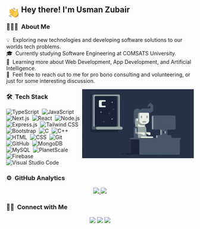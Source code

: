 <div>
    <img alt="Night Coding" src="Hand%20Wave.gif" width="40" align="left">
    <h2> Hey there! I'm Usman Zubair</h2>
</div>




### 👨🏻‍💻 &nbsp;About Me

💡 &nbsp;Exploring new technologies and developing software solutions to our worlds tech problems.\
🎓 &nbsp;Currently studying Software Engineering at COMSATS University.\
🌱 &nbsp;Learning more about Web Development, App Development, and Artificial Intelligence.\
💬 &nbsp;Feel free to reach out to me for pro bono consulting and volunteering, or just for some interesting discussion.
<!--📄 &nbsp;Please have a look at my [Résumé](https://www.adityavsingh.com/resume.html) for more details about me. I'm open to feedback and suggestions! -->

<img alt="Night Coding" src="Night-Coding.gif" align="right"/>

### 🛠 &nbsp;Tech Stack

![TypeScript](https://img.shields.io/badge/-TypeScript-05122A?style=flat&logo=TypeScript)&nbsp;
![JavaScript](https://img.shields.io/badge/-JavaScript-05122A?style=flat&logo=javascript)&nbsp;
![Next.js](https://img.shields.io/badge/-Next.js-05122A?style=flat&logo=next.js)&nbsp;
![React](https://img.shields.io/badge/-React-05122A?style=flat&logo=react)&nbsp;
![Node.js](https://img.shields.io/badge/-Node.js-05122A?style=flat&logo=node.js)\
![Express.js](https://img.shields.io/badge/-Express.js-05122A?style=flat&logo=express)&nbsp;
![Tailwind CSS](https://img.shields.io/badge/-TailwindCSS-05122A?style=flat&logo=tailwind-css)&nbsp;
![Bootstrap](https://img.shields.io/badge/-Bootstrap-05122A?style=flat&logo=bootstrap&logoColor=563D7C)&nbsp;
![C](https://img.shields.io/badge/-C-05122A?style=flat&logo=C&logoColor=A8B9CC)&nbsp;
![C++](https://img.shields.io/badge/-C++-05122A?style=flat&logo=C%2B%2B&logoColor=00599C)\
![HTML](https://img.shields.io/badge/-HTML-05122A?style=flat&logo=HTML5)&nbsp;
![CSS](https://img.shields.io/badge/-CSS-05122A?style=flat&logo=CSS3&logoColor=1572B6)&nbsp;
![Git](https://img.shields.io/badge/-Git-05122A?style=flat&logo=git)&nbsp;
![GitHub](https://img.shields.io/badge/-GitHub-05122A?style=flat&logo=github)&nbsp;
![MongoDB](https://img.shields.io/badge/-MongoDB-05122A?style=flat&logo=mongodb)\
![MySQL](https://img.shields.io/badge/-MySQL-05122A?style=flat&logo=mysql)&nbsp;
![PlanetScale](https://img.shields.io/badge/-PlanetScale-05122A?style=flat&logo=planetscale)&nbsp;
![Firebase](https://img.shields.io/badge/-Firebase-05122A?style=flat&logo=Firebase)&nbsp;
![Visual Studio Code](https://img.shields.io/badge/-Visual%20Studio%20Code-05122A?style=flat&logo=visual-studio-code&logoColor=007ACC)&nbsp;

### ⚙️ &nbsp;GitHub Analytics

<p align="center">
<a href="https://github.com/iusmanzubair">
  <img height="180em" src="https://github-readme-stats-eight-theta.vercel.app/api?username=iusmanzubair&show_icons=true&theme=algolia&include_all_commits=true&count_private=true"/>
  <img height="180em" src="https://github-readme-stats-eight-theta.vercel.app/api/top-langs/?username=iusmanzubair&layout=compact&langs_count=8&theme=algolia"/>
</a>
</p>

### 🤝🏻 &nbsp;Connect with Me

<p align="center">
<!--<a href="https://www.adityavsingh.com"><img src="https://img.shields.io/badge/-adityavsingh.com-3423A6?style=flat&logo=Google-Chrome&logoColor=white"/></a>-->
<a href="https://linkedin.com/in/usman-zubair"><img src="https://img.shields.io/badge/-Usman%20Zubair-0077B5?style=flat&logo=Linkedin&logoColor=white"/></a>
<a href="mailto:usmanzubair623@gmail.com"><img src="https://img.shields.io/badge/-usmanzubair623@gmail.com-D14836?style=flat&logo=Gmail&logoColor=white"/></a>
<a href="https://www.twitter.com/usmanzubair_"><img src="https://img.shields.io/badge/-Usman%20Zubair-000000?style=flat&logo=X&logoColor=white"/></a>
</p>
